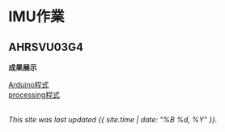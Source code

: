 # IMU作業
## AHRSVU03G4

**成果展示**

[Arduino程式](https://github.com/rkuo2000/Arduino/blob/master/examples/IMU/MPU6050_DMP6_Teapot/MPU6050_DMP6_Teapot.ino)<br>
![]()
<br>
[processing程式](https://github.com/rkuo2000/Arduino/blob/master/examples/IMU/MPU6050_DMP6_Teapot/MPUplane/MPUplane.pde)<br>
<br>

*This site was last updated {{ site.time | date: "%B %d, %Y" }}.*
